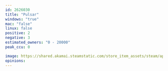 ```yaml
---
id: 2626030
title: "Pulsar"
windows: "true"
mac: "false"
linux: false
positive: 2
negative: 3
estimated_owners: "0 - 20000"
peak_ccu: 0

image: https://shared.akamai.steamstatic.com/store_item_assets/steam/apps/2626030/header.jpg?t=1728824266
opinions:
---
```

